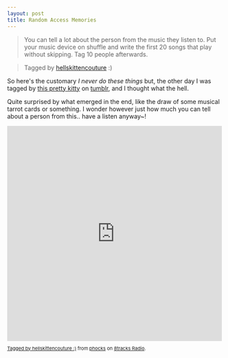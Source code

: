```yaml
---
layout: post
title: Random Access Memories
---
```


> You can tell a lot about the person from the music they listen to. Put your music device on shuffle and write the first 20 songs that play without skipping. Tag 10 people afterwards.

> Tagged by [hellskittencouture](http://hellskittencouture.tumblr.com/) :)

So here's the customary *I never do these things* but, the other day I was tagged by [this pretty kitty](http://hellskittencouture.tumblr.com/) on [tumblr](http://phocks.tumblr.com), and I thought what the hell.

Quite surprised by what emerged in the end, like the draw of some musical tarrot cards or something. I wonder however just how much you can tell about a person from this.. have a listen anyway~!


<iframe src="http://8tracks.com/mixes/4781234/player_v3_universal" width="500" height="500" style="border: 0px none;"></iframe>
<p class="_8t_embed_p" style="font-size: 11px; line-height: 12px;"><a href="">Tagged by hellskittencouture :)</a> from <a href="">phocks</a> on <a href="http://8tracks.com">8tracks Radio</a>.</p>

